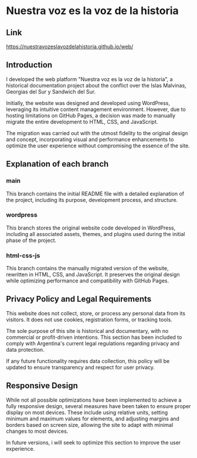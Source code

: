 # Nuestra voz es la voz de la historia

## Link

https://nuestravozeslavozdelahistoria.github.io/web/

## Introduction

I developed the web platform "Nuestra voz es la voz de la historia", a historical documentation project about the conflict over the Islas Malvinas, Georgias del Sur y Sandwich del Sur.

Initially, the website was designed and developed using WordPress, leveraging its intuitive content management environment. However, due to hosting limitations on GitHub Pages, a decision was made to manually migrate the entire development to HTML, CSS, and JavaScript.

The migration was carried out with the utmost fidelity to the original design and concept, incorporating visual and performance enhancements to optimize the user experience without compromising the essence of the site.

## Explanation of each branch

### main

This branch contains the initial README file with a detailed explanation of the project, including its purpose, development process, and structure.

### wordpress

This branch stores the original website code developed in WordPress, including all associated assets, themes, and plugins used during the initial phase of the project.

### html-css-js

This branch contains the manually migrated version of the website, rewritten in HTML, CSS, and JavaScript. It preserves the original design while optimizing performance and compatibility with GitHub Pages.

## Privacy Policy and Legal Requirements

This website does not collect, store, or process any personal data from its visitors. It does not use cookies, registration forms, or tracking tools.

The sole purpose of this site is historical and documentary, with no commercial or profit-driven intentions. This section has been included to comply with Argentina's current legal regulations regarding privacy and data protection.

If any future functionality requires data collection, this policy will be updated to ensure transparency and respect for user privacy.

## Responsive Design

While not all possible optimizations have been implemented to achieve a fully responsive design, several measures have been taken to ensure proper display on most devices. These include using relative units, setting minimum and maximum values ​​for elements, and adjusting margins and borders based on screen size, allowing the site to adapt with minimal changes to most devices.

In future versions, i will seek to optimize this section to improve the user experience.
